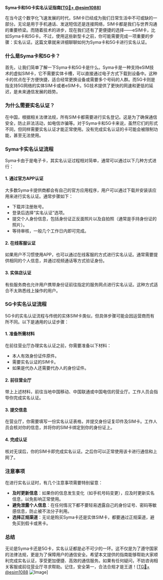 **Syma卡和5G卡实名认证指南[[TG💪+ @esim1088](https://t.me/s/esim1088)]**

在当今这个数字化飞速发展的时代，SIM卡已经成为我们日常生活中不可或缺的一部分。无论是用于手机通话、发送短信还是连接网络，SIM卡都是我们与世界沟通的重要桥梁。而随着技术的进步，现在我们还有了更便捷的选择——eSIM卡，比如Syma卡和5G卡。不过，使用这些新型卡之前，你可能需要完成一项重要的步骤：实名认证。这篇文章就来详细聊聊如何为Syma卡和5G卡进行实名认证。

### 什么是Syma卡和5G卡？

首先，让我们简单了解一下Syma卡和5G卡是什么。Syma卡是一种支持eSIM技术的虚拟SIM卡，它不需要实体卡槽，可以直接通过电子方式下载到设备中。这种卡的优点在于方便快捷，适合经常更换设备或需要多个号码的人群。而5G卡则是指支持5G网络的实体SIM卡或者eSIM卡。5G技术提供了更快的网速和更低的延迟，是未来通信发展的趋势。

### 为什么需要实名认证？

在中国，根据相关法律法规，所有SIM卡都需要进行实名登记。这是为了确保通信安全，防止非法活动，如电信诈骗等。对于Syma卡和5G卡来说，虽然它们的形式不同，但同样需要实名认证才能正常使用。没有完成实名认证的卡可能会被限制功能，甚至无法使用。

### Syma卡实名认证流程

Syma卡由于是电子卡，其实名认证过程相对简单，通常可以通过以下几种方式进行：

#### 1. 通过官方APP认证

大多数Syma卡提供商都会有自己的官方应用程序，用户可以通过下载并安装该应用来进行实名认证。通常步骤如下：

- 下载并注册账号。
- 登录后选择“实名认证”选项。
- 提交个人身份信息，包括身份证正反面照片以及自拍照（通常是手持身份证的照片）。
- 等待审核，一般几个工作日内即可完成。

#### 2. 在线客服认证

如果用户不习惯使用APP，也可以通过在线客服的方式进行实名认证。通常需要提供相同的个人信息，并通过视频通话等方式验证身份。

#### 3. 实体店认证

有些服务商也允许用户携带身份证前往指定的服务网点进行实名认证。这种方式适合不太熟悉线上操作的用户。

### 5G卡实名认证流程

5G卡的实名认证流程与传统的实体SIM卡类似，但具体步骤可能会因运营商而有所不同。以下是通用的认证步骤：

#### 1. 准备所需材料

在前往营业厅办理实名认证之前，你需要准备以下材料：

- 本人有效身份证件原件。
- 需要实名认证的SIM卡。
- 如果是代办人还需要代办人的身份证件。

#### 2. 前往营业厅

带上上述材料，前往当地中国移动、中国联通或中国电信的营业厅。工作人员会指导你完成实名认证。

#### 3. 提交信息

在营业厅，你需要填写一份实名认证表格，并提交身份证复印件及SIM卡。工作人员会核对你的信息，并将你的SIM卡绑定到你的身份证上。

#### 4. 完成认证

核对无误后，你的SIM卡即完成实名认证。之后你可以正常使用该卡进行通信和上网了。

### 注意事项

在进行实名认证时，有几个注意事项需要特别留意：

- **及时更新信息**：如果你的信息发生变化（如手机号码变更），应及时更新实名信息，以免影响正常使用。
- **避免泄露个人信息**：在任何情况下都不要轻易透露自己的身份证号、密码等敏感信息，防止被不法分子利用。
- **选择正规渠道**：无论是购买Syma卡还是实体SIM卡，都要通过正规渠道，避免买到假卡或黑卡。

### 总结

无论是Syma卡还是5G卡，实名认证都是必不可少的一环。这不仅是为了遵守国家的法律法规，更是为了保障用户的通信安全。希望本文提供的指南能够帮助大家顺利完成实名认证，享受更加便捷、高效的通信服务。如果有任何疑问，不妨咨询相关客服或前往营业厅寻求帮助。记住，安全第一，合法合规才是王道！[[TG💪+ @esim1088](https://t.me/s/esim1088) ![Image](https://i.postimg.cc/4NQfJmqS/Snipaste-2025-05-13-00-14-12.png)]